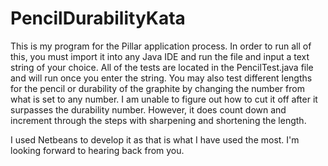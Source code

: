 # PencilDurabilityKata
This is my program for the Pillar application process. 
In order to run all of this, you must import it into any Java IDE and run the file and input a text string of your choice. 
All of the tests are located in the PencilTest.java file and will run once you enter the string.
You may also test different lengths for the pencil or durability of the graphite by changing the number from what is set to any number. 
I am unable to figure out how to cut it off after it surpasses the durability number.
However, it does count down and increment through the steps with sharpening and shortening the length. 

I used Netbeans to develop it as that is what I have used the most. 
I'm looking forward to hearing back from you.

